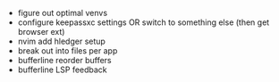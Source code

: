 - figure out optimal venvs
- configure keepassxc settings OR switch to something else (then get browser ext)
- nvim add hledger setup
- break out into files per app
- bufferline reorder buffers
- bufferline LSP feedback
